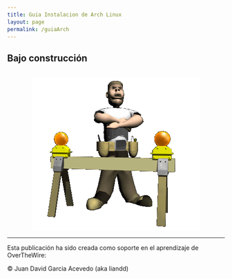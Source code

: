 ```yaml
---
title: Guia Instalacion de Arch Linux  
layout: page
permalink: /guiaArch
---
```

## Bajo construcción 

<br>

<div style="text-align: center;">
  <img src="/assets/images/under.gif" alt="under" oncontextmenu="return false;">
</div>

---

Esta publicación ha sido creada como soporte en el aprendizaje de OverTheWire:

© Juan David Garcia Acevedo (aka liandd)
